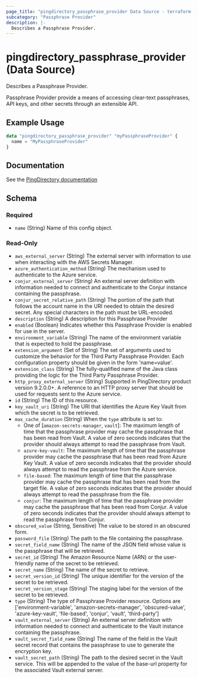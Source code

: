 ```yaml
---
page_title: "pingdirectory_passphrase_provider Data Source - terraform-provider-pingdirectory"
subcategory: "Passphrase Provider"
description: |-
  Describes a Passphrase Provider.
---
```


# pingdirectory_passphrase_provider (Data Source)

Describes a Passphrase Provider.

Passphrase Provider provide a means of accessing clear-text passphrases, API keys, and other secrets through an extensible API.

## Example Usage

```terraform
data "pingdirectory_passphrase_provider" "myPassphraseProvider" {
  name = "MyPassphraseProvider"
}
```

## Documentation
See the [PingDirectory documentation](https://docs.pingidentity.com/r/en-us/pingdirectory-93/pd_about_passphrase_providers)

<!-- schema generated by tfplugindocs -->
## Schema

### Required

- `name` (String) Name of this config object.

### Read-Only

- `aws_external_server` (String) The external server with information to use when interacting with the AWS Secrets Manager.
- `azure_authentication_method` (String) The mechanism used to authenticate to the Azure service.
- `conjur_external_server` (String) An external server definition with information needed to connect and authenticate to the Conjur instance containing the passphrase.
- `conjur_secret_relative_path` (String) The portion of the path that follows the account name in the URI needed to obtain the desired secret. Any special characters in the path must be URL-encoded.
- `description` (String) A description for this Passphrase Provider
- `enabled` (Boolean) Indicates whether this Passphrase Provider is enabled for use in the server.
- `environment_variable` (String) The name of the environment variable that is expected to hold the passphrase.
- `extension_argument` (Set of String) The set of arguments used to customize the behavior for the Third Party Passphrase Provider. Each configuration property should be given in the form 'name=value'.
- `extension_class` (String) The fully-qualified name of the Java class providing the logic for the Third Party Passphrase Provider.
- `http_proxy_external_server` (String) Supported in PingDirectory product version 9.2.0.0+. A reference to an HTTP proxy server that should be used for requests sent to the Azure service.
- `id` (String) The ID of this resource.
- `key_vault_uri` (String) The URI that identifies the Azure Key Vault from which the secret is to be retrieved.
- `max_cache_duration` (String) When the `type` attribute is set to:
  - One of [`amazon-secrets-manager`, `vault`]: The maximum length of time that the passphrase provider may cache the passphrase that has been read from Vault. A value of zero seconds indicates that the provider should always attempt to read the passphrase from Vault.
  - `azure-key-vault`: The maximum length of time that the passphrase provider may cache the passphrase that has been read from Azure Key Vault. A value of zero seconds indicates that the provider should always attempt to read the passphrase from the Azure service.
  - `file-based`: The maximum length of time that the passphrase provider may cache the passphrase that has been read from the target file. A value of zero seconds indicates that the provider should always attempt to read the passphrase from the file.
  - `conjur`: The maximum length of time that the passphrase provider may cache the passphrase that has been read from Conjur. A value of zero seconds indicates that the provider should always attempt to read the passphrase from Conjur.
- `obscured_value` (String, Sensitive) The value to be stored in an obscured form.
- `password_file` (String) The path to the file containing the passphrase.
- `secret_field_name` (String) The name of the JSON field whose value is the passphrase that will be retrieved.
- `secret_id` (String) The Amazon Resource Name (ARN) or the user-friendly name of the secret to be retrieved.
- `secret_name` (String) The name of the secret to retrieve.
- `secret_version_id` (String) The unique identifier for the version of the secret to be retrieved.
- `secret_version_stage` (String) The staging label for the version of the secret to be retrieved.
- `type` (String) The type of Passphrase Provider resource. Options are ['environment-variable', 'amazon-secrets-manager', 'obscured-value', 'azure-key-vault', 'file-based', 'conjur', 'vault', 'third-party']
- `vault_external_server` (String) An external server definition with information needed to connect and authenticate to the Vault instance containing the passphrase.
- `vault_secret_field_name` (String) The name of the field in the Vault secret record that contains the passphrase to use to generate the encryption key.
- `vault_secret_path` (String) The path to the desired secret in the Vault service. This will be appended to the value of the base-url property for the associated Vault external server.

